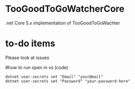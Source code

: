 # TooGoodToGoWatcherCore
 .net Core 5.x implementation of TooGoodToGoWachter

# to-do items
Please look at issues

#how to run
open in vs (code)
```
dotnet user-secrets set "Email" "your@mail"
dotnet user-secrets set "Password" "your-password-here"
```